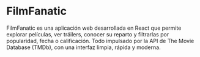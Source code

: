 # FilmFanatic
FilmFanatic es una aplicación web desarrollada en React que permite explorar películas, ver tráilers, conocer su reparto y filtrarlas por popularidad, fecha o calificación. Todo impulsado por la API de The Movie Database (TMDb), con una interfaz limpia, rápida y moderna.
